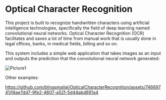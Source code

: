 # Optical Character Recognition
This project is built to recognize handwritten characters using artificial intelligence technologies, specifically the field of deep learning named convolutional neural networks. Optical Character Recognition (OCR) facilitates and saves a lot of time from manual work that is usually done in legal offices, banks, in medical fields, billing and so on. 

This system includes a simple web application that takes images as an input and outputs the prediction that the convolutional neural network generated:

![Picture1](https://github.com/blinasmailaj/OpticalCharacterRecognition/assets/74669741/1c1c94d0-6608-42d9-8861-d770522a5e1a)

Other examples:

https://github.com/blinasmailaj/OpticalCharacterRecognition/assets/74669741/f4ae7dd7-9fe2-4607-a52f-5d44abd891a4








